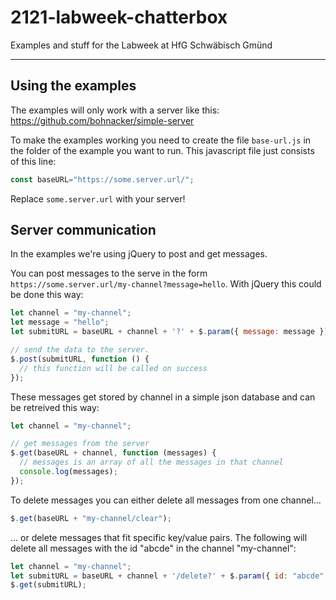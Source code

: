 # 2121-labweek-chatterbox

Examples and stuff for the Labweek at HfG Schwäbisch Gmünd

---

## Using the examples

The examples will only work with a server like this:
https://github.com/bohnacker/simple-server

To make the examples working you need to create the file `base-url.js` in the folder of the example you want to run. This javascript file just consists of this line:

``` javascript
const baseURL="https://some.server.url/";   
```

Replace `some.server.url` with your server!

## Server communication

In the examples we're using jQuery to post and get messages. 

You can post messages to the serve in the form `https://some.server.url/my-channel?message=hello`. With jQuery this could be done this way:

```javascript
let channel = "my-channel";
let message = "hello";
let submitURL = baseURL + channel + '?' + $.param({ message: message });

// send the data to the server. 
$.post(submitURL, function () {
  // this function will be called on success
});
``` 

These messages get stored by channel in a simple json database and can be retreived this way:

```javascript
let channel = "my-channel";

// get messages from the server
$.get(baseURL + channel, function (messages) {
  // messages is an array of all the messages in that channel
  console.log(messages);
});
```

To delete messages you can either delete all messages from one channel...

```javascript
$.get(baseURL + "my-channel/clear");
```

... or delete messages that fit specific key/value pairs. The following will delete all messages with the id "abcde" in the channel "my-channel":

```javascript
let channel = "my-channel";
let submitURL = baseURL + channel + '/delete?' + $.param({ id: "abcde" });
$.get(submitURL);
```
